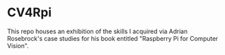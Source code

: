 # CV4Rpi
This repo houses an exhibition of the skills I acquired via Adrian Rosebrock's case studies for his book entitled "Raspberry Pi for Computer Vision".
